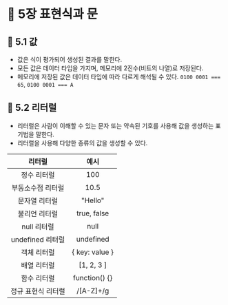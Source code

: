 # 📕 5장 표현식과 문

## 📝 5.1 값

- 값은 식이 평가되어 생성된 결과를 말한다.
- 모든 값은 데이터 타입을 가지며, 메모리에 2진수(비트의 나열)로 저장된다.
- 메모리에 저장된 값은 데이터 타입에 따라 다르게 해석될 수 있다. `0100 0001 === 65`, `0100 0001 === A`

## 📝 5.2 리터럴

- 리터럴은 사람이 이해할 수 있는 문자 또는 약속된 기호를 사용해 값을 생성하는 표기법을 말한다.
- 리터럴을 사용해 다양한 종류의 값을 생성할 수 있다.

|       리터럴       |      예시      |
| :----------------: | :------------: |
|    정수 리터럴     |      100       |
| 부동소수점 리터럴  |      10.5      |
|   문자열 리터럴    |    "Hello"     |
|   불리언 리터럴    |  true, false   |
|    null 리터럴     |      null      |
|  undefined 리터럴  |   undefined    |
|    객체 리터럴     | { key: value } |
|    배열 리터럴     |   [1, 2, 3 ]   |
|    함수 리터럴     | function() {}  |
| 정규 표현식 리터럴 |   /[A-Z]+/g    |
